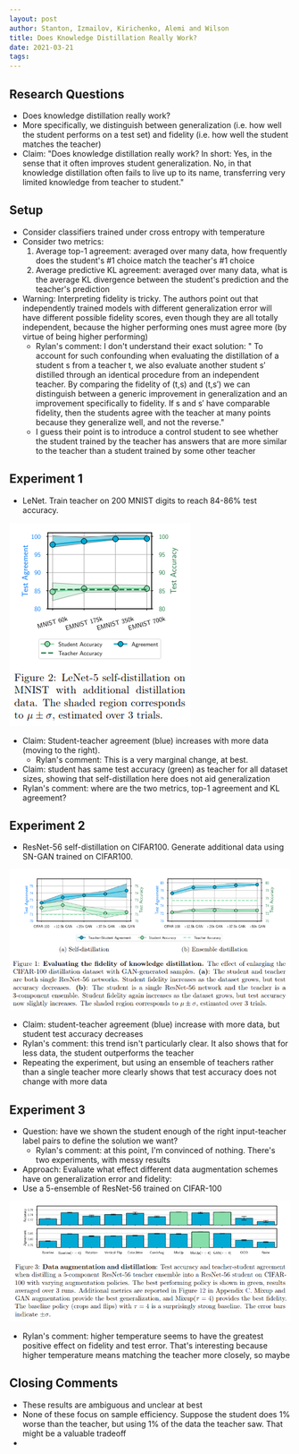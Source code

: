 ```yaml
---
layout: post
author: Stanton, Izmailov, Kirichenko, Alemi and Wilson 
title: Does Knowledge Distillation Really Work?
date: 2021-03-21
tags: 
---
```


## Research Questions

- Does knowledge distillation really work?
- More specifically, we distinguish between generalization (i.e. how well the
  student performs on a test set) and fidelity (i.e. how well the student
  matches the teacher)
- Claim: "Does knowledge distillation really work? In short: Yes, in the
  sense that it often improves student generalization. No, in that knowledge
  distillation often fails to live up to its name, transferring very limited
  knowledge from teacher to student."

## Setup

- Consider classifiers trained under cross entropy with temperature
- Consider two metrics:
  1. Average top-1 agreement: averaged over many data, how frequently does the student's #1 choice
    match the teacher's #1 choice
  2. Average predictive KL agreement: averaged over many data, what is the average KL divergence
    between the student's prediction and the teacher's prediction
- Warning: Interpreting fidelity is tricky. The authors point out that independently trained models
  with different generalization error will have different possible fidelity scores, even though they are 
  all totally independent, because the higher performing ones must agree more (by virtue of being
  higher performing)
  - Rylan's comment: I don't understand their exact solution: " To account for such confounding when evaluating the
    distillation of a student s from a teacher t, we also evaluate another student s′ distilled through
    an identical procedure from an independent teacher. By comparing the fidelity of (t,s) and
    (t,s′) we can distinguish between a generic improvement in generalization and an improvement
    specifically to fidelity. If s and s′ have comparable fidelity, then the students agree with the
    teacher at many points because they generalize well, and not the reverse."
  - I guess their point is to introduce a control student to see whether the student trained by the teacher
    has answers that are more similar to the teacher than a student trained by some other teacher

## Experiment 1

- LeNet. Train teacher on 200 MNIST digits to reach 84-86% test accuracy.

![](stanton_arxiv_2021_does_knowledge_distillation_work/2.png)

- Claim: Student-teacher agreement (blue) increases with more data (moving to the right).
  - Rylan's comment: This is a very marginal change, at best.
- Claim: student has same test accuracy (green) as teacher for all dataset sizes,
  showing that self-distillation here does not aid generalization
- Rylan's comment: where are the two metrics, top-1 agreement and KL agreement?


## Experiment 2

- ResNet-56 self-distillation on CIFAR100. Generate additional data using SN-GAN
  trained on CIFAR100.

![](stanton_arxiv_2021_does_knowledge_distillation_work/1.png)

- Claim: student-teacher agreement (blue) increase with more data, but student test accuracy
  decreases
- Rylan's comment: this trend isn't particularly clear. It also shows that for
  less data, the student outperforms the teacher 
- Repeating the experiment, but using an ensemble of teachers rather than a single
  teacher more clearly shows that test accuracy does not change with more data

## Experiment 3

- Question: have we shown the student enough of the right input-teacher
  label pairs to define the solution we want?
  - Rylan's comment: at this point, I'm convinced of nothing. There's two experiments,
    with messy results
- Approach: Evaluate what effect different data augmentation schemes have on
  generalization error and fidelity:
- Use a 5-ensemble of ResNet-56 trained on CIFAR-100

![](stanton_arxiv_2021_does_knowledge_distillation_work/3.png)

- Rylan's comment: higher temperature seems to have the greatest positive effect on fidelity
  and test error. That's interesting because higher temperature means matching the teacher
  more closely, so maybe 

## Closing Comments

- These results are ambiguous and unclear at best
- None of these focus on sample efficiency. Suppose the student does 1% worse than the teacher,
  but using 1% of the data the teacher saw. That might be a valuable tradeoff
- 